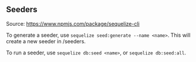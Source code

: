 ## Seeders

Source: https://www.npmjs.com/package/sequelize-cli

To generate a seeder, use `sequelize seed:generate --name <name>`. This will create a new seeder in /seeders.

To run a seeder, use `sequelize db:seed <name>`, or `sequelize db:seed:all`.
